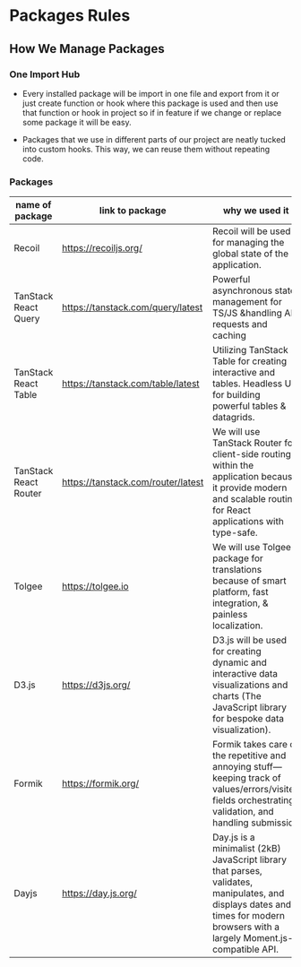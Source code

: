 # Packages Rules

## How We Manage Packages

### One Import Hub

- Every installed package will be import in one file and export from it or just create function or hook where this package is used and then use that function or hook in project so if in feature if we change or replace some package it will be easy.

- Packages that we use in different parts of our project are neatly tucked into custom hooks. This way, we can reuse them without repeating code.

### Packages

| name of package      | link to package | why we used it     | replays alternatives |
| ---                  | ---             | ---                | ---                  |
| Recoil               | <https://recoiljs.org/> | Recoil will be used for managing the global state of the application. |
| TanStack React Query | <https://tanstack.com/query/latest> | Powerful asynchronous state management for TS/JS &handling API requests and caching |
| TanStack React Table | <https://tanstack.com/table/latest> | Utilizing TanStack Table for creating interactive and tables. Headless UI for building powerful tables & datagrids. |
| TanStack React Router| <https://tanstack.com/router/latest>| We will use TanStack Router for client-side routing within the application because it provide modern and scalable routing for React applications with type-safe. |
| Tolgee               | <https://tolgee.io> | We will use Tolgee package for translations because of smart platform, fast integration, & painless localization. |
| D3.js                | <https://d3js.org/> | D3.js will be used for creating dynamic and interactive data visualizations and charts (The JavaScript library for bespoke data visualization). |
| Formik               | <https://formik.org/> | Formik takes care of the repetitive and annoying stuff—keeping track of values/errors/visited fields orchestrating validation, and handling submission |
| Dayjs                | <https://day.js.org/> | Day.js is a minimalist (2kB) JavaScript library that parses, validates, manipulates, and displays dates and times for modern browsers with a largely Moment.js-compatible API. |
